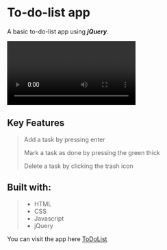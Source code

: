 # To-do-list app

A basic to-do-list app using ***jQuery***.

![TodoList](/todolist.mov)

## Key Features
> Add a task by pressing enter
> 
> Mark a task as done by pressing the green thick
> 
> Delete a task by clicking the trash icon 

## Built with:
> * HTML
> * CSS
> * Javascript
> * jQuery

You can visit the app here [ToDoList](https://paulinemarg.github.io/to-do-list-app/)

